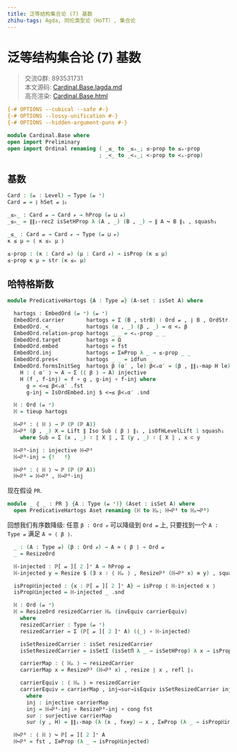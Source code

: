 ```yaml
---
title: 泛等结构集合论 (7) 基数
zhihu-tags: Agda, 同伦类型论（HoTT）, 集合论
---
```


# 泛等结构集合论 (7) 基数

> 交流Q群: 893531731  
> 本文源码: [Cardinal.Base.lagda.md](https://github.com/choukh/USST/blob/main/src/Cardinal/Base.lagda.md)  
> 高亮渲染: [Cardinal.Base.html](https://choukh.github.io/USST/Cardinal.Base.html)  

```agda
{-# OPTIONS --cubical --safe #-}
{-# OPTIONS --lossy-unification #-}
{-# OPTIONS --hidden-argument-puns #-}

module Cardinal.Base where
open import Preliminary
open import Ordinal renaming ( _≤_ to _≤ₒ_; ≤-prop to ≤ₒ-prop
                             ; _<_ to _<ₒ_; <-prop to <ₒ-prop)
```

## 基数

```agda
Card : (𝓊 : Level) → Type (𝓊 ⁺)
Card 𝓊 = ∥ hSet 𝓊 ∥₂
```

```agda
_≤ₕ_ : Card 𝓊 → Card 𝓋 → hProp (𝓊 ⊔ 𝓋)
_≤ₕ_ = ∥∥₂-rec2 isSetHProp λ (A , _) (B , _) → ∥ A ↪ B ∥₁ , squash₁
```

```agda
_≤_ : Card 𝓊 → Card 𝓋 → Type (𝓊 ⊔ 𝓋)
κ ≤ μ = ⟨ κ ≤ₕ μ ⟩

≤-prop : (κ : Card 𝓊) (μ : Card 𝓋) → isProp (κ ≤ μ)
≤-prop κ μ = str (κ ≤ₕ μ)
```

## 哈特格斯数

```agda
module PredicativeHartogs {A : Type 𝓊} (A-set : isSet A) where

  hartogs : EmbedOrd (𝓊 ⁺) (𝓊 ⁺)
  EmbedOrd.carrier       hartogs = Σ (B , strB) ∶ Ord 𝓊 , ∣ B , OrdStr.underlying-set strB ∣₂ ≤ ∣ A , A-set ∣₂
  EmbedOrd._≺_           hartogs (α , _) (β , _) = α <ₒ β
  EmbedOrd.relation-prop hartogs _ _ = <ₒ-prop _ _
  EmbedOrd.target        hartogs = Ω
  EmbedOrd.embed         hartogs = fst
  EmbedOrd.inj           hartogs = Σ≡Prop λ _ → ≤-prop _ _
  EmbedOrd.pres≺         hartogs _ _ = idfun _
  EmbedOrd.formsInitSeg  hartogs β (α′ , le) β<ₒα′ = (β , ∥∥₁-map H le) , β<ₒα′ , refl where
    H : ⟨ α′ ⟩ ↪ A → Σ (⟨ β ⟩ → A) injective
    H (f , f-inj) = f ∘ g , g-inj ∘ f-inj where
      g = <→≤ β<ₒα′ .fst
      g-inj = IsOrdEmbed.inj $ <→≤ β<ₒα′ .snd
```

```agda
  ℍ : Ord (𝓊 ⁺)
  ℍ = tieup hartogs
```

```agda
  ℍ→ℙ³ : ⟨ ℍ ⟩ → ℙ (ℙ (ℙ A))
  ℍ→ℙ³ (β , _) X = Lift ∥ Iso Sub ⟨ β ⟩ ∥₁ , isOfHLevelLift 1 squash₁
    where Sub = Σ (x , _) ∶ ⟦ X ⟧ , Σ (y , _) ∶ ⟦ X ⟧ , x ⊂ y
```

```agda
  ℍ→ℙ³-inj : injective ℍ→ℙ³
  ℍ→ℙ³-inj = {!   !}
```

```agda
  ℍ↪ℙ³ : ⟨ ℍ ⟩ ↪ ℙ (ℙ (ℙ A))
  ℍ↪ℙ³ = ℍ→ℙ³ , ℍ→ℙ³-inj
```

现在假设 `PR`.

```agda
module _ ⦃ _ : PR ⦄ {A : Type (𝓊 ⁺)} (Aset : isSet A) where
  open PredicativeHartogs Aset renaming (ℍ to ℍₚ; ℍ↪ℙ³ to ℍₚ↪ℙ³)
```

回想我们有序数降级: 任意 `β : Ord 𝓋` 可以降级到 `Ord 𝓊` 上, 只要找到一个 `A : Type 𝓊` 满足 `A ≃ ⟨ β ⟩`.

```agda
  _ : (A : Type 𝓊) (β : Ord 𝓋) → A ≃ ⟨ β ⟩ → Ord 𝓊
  _ = ResizeOrd
```

```agda
  ℍ-injected : ℙ[ 𝓊 ][ 2 ]⁺ A → hProp 𝓊
  ℍ-injected y = Resize $ (∃ x ∶ ⟨ ℍₚ ⟩ , Resizeℙ³ (ℍ→ℙ³ x) ≡ y) , squash₁

  isPropℍinjected : {x : ℙ[ 𝓊 ][ 2 ]⁺ A} → isProp ⟨ ℍ-injected x ⟩
  isPropℍinjected = ℍ-injected _ .snd
```

```agda
  ℍ : Ord (𝓊 ⁺)
  ℍ = ResizeOrd resizedCarrier ℍₚ (invEquiv carrierEquiv)
    where
    resizedCarrier : Type (𝓊 ⁺)
    resizedCarrier = Σ (ℙ[ 𝓊 ][ 2 ]⁺ A) (⟨_⟩ ∘ ℍ-injected)
```

```agda
    isSetResizedCarrier : isSet resizedCarrier
    isSetResizedCarrier = isSetΣ (isSetΠ λ _ → isSetHProp) λ x → isProp→isSet isPropℍinjected
```

```agda
    carrierMap : ⟨ ℍₚ ⟩ → resizedCarrier
    carrierMap x = Resizeℙ³ (ℍ→ℙ³ x) , resize ∣ x , refl ∣₁

    carrierEquiv : ⟨ ℍₚ ⟩ ≃ resizedCarrier
    carrierEquiv = carrierMap , inj→sur→isEquiv isSetResizedCarrier inj sur
      where
      inj : injective carrierMap
      inj = ℍ→ℙ³-inj ∘ Resizeℙ³-inj ∘ cong fst
      sur : surjective carrierMap
      sur (y , H) = ∥∥₁-map (λ (x , fx≡y) → x , Σ≡Prop (λ _ → isPropℍinjected) fx≡y) (unresize H)
```

```agda
  ℍ↪ℙ³ : ⟨ ℍ ⟩ ↪ ℙ[ 𝓊 ][ 2 ]⁺ A
  ℍ↪ℙ³ = fst , Σ≡Prop (λ _ → isPropℍinjected)
```
